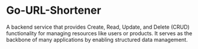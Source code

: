 # Go-URL-Shortener
A backend service that provides Create, Read, Update, and Delete (CRUD) functionality for managing resources like users or products. It serves as the backbone of many applications by enabling structured data management.
